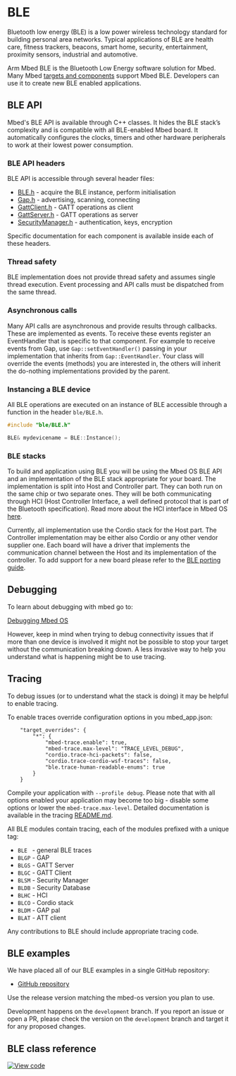 # BLE 

Bluetooth low energy (BLE) is a low power wireless technology standard for building personal area networks. Typical
applications of BLE are health care, fitness trackers, beacons, smart home, security, entertainment, proximity sensors,
industrial and automotive.

Arm Mbed BLE is the Bluetooth Low Energy software solution for Mbed. Many Mbed
[targets and components](https://os.mbed.com/platforms/?mbed-enabled=15&connectivity=3) support Mbed BLE. Developers can
use it to create new BLE enabled applications.

## BLE API

Mbed's BLE API is available through C++ classes. It hides the BLE stack’s complexity and is compatible with all
BLE-enabled Mbed board. It automatically configures the clocks, timers and other hardware peripherals to work at their
lowest power consumption.

### BLE API headers

BLE API is accessible through several header files:

- [BLE.h](https://github.com/ARMmbed/mbed-os/blob/master/connectivity/FEATURE_BLE/include/ble/BLE.h) - acquire the BLE
  instance, perform initialisation
- [Gap.h](https://github.com/ARMmbed/mbed-os/blob/master/connectivity/FEATURE_BLE/include/ble/Gap.h) - advertising,
  scanning, connecting
- [GattClient.h](https://github.com/ARMmbed/mbed-os/blob/master/connectivity/FEATURE_BLE/include/ble/GattClient.h) -
  GATT operations as client
- [GattServer.h](https://github.com/ARMmbed/mbed-os/blob/master/connectivity/FEATURE_BLE/include/ble/GattServer.h) -
  GATT operations as server
- [SecurityManager.h](https://github.com/ARMmbed/mbed-os/blob/master/connectivity/FEATURE_BLE/include/ble/SecurityManager.h) -
  authentication, keys, encryption

Specific documentation for each component is available inside each of these headers.

### Thread safety

BLE implementation does not provide thread safety and assumes single thread execution. Event processing and API calls
must be dispatched from the same thread.

### Asynchronous calls

Many API calls are asynchronous and provide results through callbacks. These are implemented as events. To receive these
events register an EventHandler that is specific to that component. For example to receive events from Gap, use
`Gap::setEventHandler()` passing in your implementation that inherits from `Gap::EventHandler`. Your class will override
the events (methods) you are interested in, the others will inherit the do-nothing implementations provided by the parent.

### Instancing a BLE device

All BLE operations are executed on an instance of BLE accessible through a function in the header `ble/BLE.h`.

```cpp
#include "ble/BLE.h"

BLE& mydevicename = BLE::Instance();
```

### BLE stacks

To build and application using BLE  you will be using the Mbed OS BLE API and an implementation of the BLE stack
appropriate for your board. The implementation is split into Host and Controller part. They can both run on the same
chip or two separate ones. They will be both communicating through HCI (Host Controller Interface, a well defined
protocol that is part of the Bluetooth specification). Read more about the HCI interface in Mbed OS
[here](https://github.com/ARMmbed/mbed-os/blob/master/connectivity/FEATURE_BLE/include/ble/driver/doc/HCIAbstraction.md).

Currently, all implementation use the Cordio stack for the Host part. The Controller implementation may be either also
Cordio or any other vendor supplier one. Each board will have a driver that implements the communication channel
between the Host and its implementation of the controller. To add support for a new board please refer to the
[BLE porting guide](https://github.com/ARMmbed/mbed-os/blob/master/connectivity/FEATURE_BLE/include/ble/driver/doc/PortingGuide.md).

## Debugging

To learn about debugging with mbed go to:

[Debugging Mbed OS](../debug-test/index.html)

However, keep in mind when trying to debug connectivity issues that if more than one device is involved it might
not be possible to stop your target without the communication breaking down. A less invasive way to help you understand
what is happening might be to use tracing.

## Tracing

To debug issues (or to understand what the stack is doing) it may be helpful to enable tracing.

To enable traces override configuration options in you mbed_app.json:

```
    "target_overrides": {
        "*": {
            "mbed-trace.enable": true,
            "mbed-trace.max-level": "TRACE_LEVEL_DEBUG",
            "cordio.trace-hci-packets": false,
            "cordio.trace-cordio-wsf-traces": false,
            "ble.trace-human-readable-enums": true
        }
    }
```

Compile your application with `--profile debug`. Please note that with all options enabled your application may become
too big - disable some options or lower the `mbed-trace.max-level`. Detailed documentation is available in the tracing
[README.md](https://github.com/ARMmbed/mbed-os/blob/master/platform/mbed-trace/README.md).

All BLE modules contain tracing, each of the modules prefixed with a unique tag:
- `BLE ` - general BLE traces  
- `BLGP` - GAP
- `BLGS` - GATT Server
- `BLGC` - GATT Client
- `BLSM` - Security Manager
- `BLDB` - Security Database
- `BLHC` - HCI
- `BLCO` - Cordio stack
- `BLDM` - GAP pal
- `BLAT` - ATT client

Any contributions to BLE should include appropriate tracing code.

## BLE examples

We have placed all of our BLE examples in a single GitHub repository:
- [GitHub repository](https://github.com/ARMmbed/mbed-os-example-ble)

Use the release version matching the mbed-os version you plan to use.

Development happens on the `development` branch. If you report an issue or open a PR, please check the version on the
`development` branch and target it for any proposed changes.

## BLE class reference

[![View code](https://www.mbed.com/embed/?type=library)](https://os.mbed.com/docs/mbed-os/v6.16/mbed-os-api-doxy/classble_1_1_b_l_e.html)
